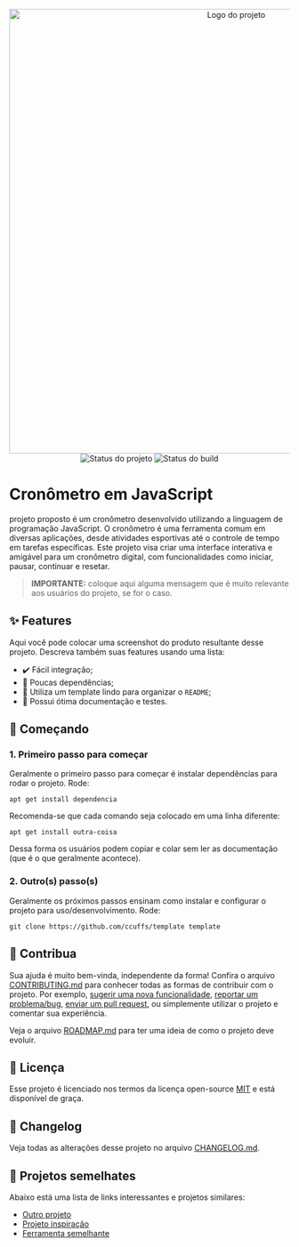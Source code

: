 <p align="center">
    <img width="800" src=".github/logo.png" title="Logo do projeto"><br />
    <img src="https://img.shields.io/maintenance/yes/2022?style=for-the-badge" title="Status do projeto">
    <img src="https://img.shields.io/github/workflow/status/ccuffs/template/ci.uffs.cc?label=Build&logo=github&logoColor=white&style=for-the-badge" title="Status do build">
</p>

# Cronômetro em JavaScript

projeto proposto é um cronômetro desenvolvido utilizando a linguagem de programação JavaScript. O cronômetro é uma ferramenta comum em diversas aplicações, desde atividades esportivas até o controle de tempo em tarefas específicas. Este projeto visa criar uma interface interativa e amigável para um cronômetro digital, com funcionalidades como iniciar, pausar, continuar e resetar.

> **IMPORTANTE:** coloque aqui alguma mensagem que é muito relevante aos usuários do projeto, se for o caso.

## ✨ Features

Aqui você pode colocar uma screenshot do produto resultante desse projeto. Descreva também suas features usando uma lista:

* ✔️ Fácil integração;
* 🥢 Poucas dependências;
* 🎨 Utiliza um template lindo para organizar o `README`;
* 🖖 Possui ótima documentação e testes.

## 🚀 Começando

### 1. Primeiro passo para começar

Geralmente o primeiro passo para começar é instalar dependências para rodar o projeto. Rode:

```
apt get install dependencia
```

Recomenda-se que cada comando seja colocado em uma linha diferente:

```
apt get install outra-coisa
```

Dessa forma os usuários podem copiar e colar sem ler as documentação (que é o que geralmente acontece).

### 2. Outro(s) passo(s)

Geralmente os próximos passos ensinam como instalar e configurar o projeto para uso/desenvolvimento. Rode:

```
git clone https://github.com/ccuffs/template template
```

## 🤝 Contribua

Sua ajuda é muito bem-vinda, independente da forma! Confira o arquivo [CONTRIBUTING.md](CONTRIBUTING.md) para conhecer todas as formas de contribuir com o projeto. Por exemplo, [sugerir uma nova funcionalidade](https://github.com/ccuffs/template/issues/new?assignees=&labels=&template=feature_request.md&title=), [reportar um problema/bug](https://github.com/ccuffs/template/issues/new?assignees=&labels=bug&template=bug_report.md&title=), [enviar um pull request](https://github.com/ccuffs/hacktoberfest/blob/master/docs/tutorial-pull-request.md), ou simplemente utilizar o projeto e comentar sua experiência.

Veja o arquivo [ROADMAP.md](ROADMAP.md) para ter uma ideia de como o projeto deve evoluir.


## 🎫 Licença

Esse projeto é licenciado nos termos da licença open-source [MIT](https://choosealicense.com/licenses/mit) e está disponível de graça.

## 🧬 Changelog

Veja todas as alterações desse projeto no arquivo [CHANGELOG.md](CHANGELOG.md).

## 🧪 Projetos semelhates

Abaixo está uma lista de links interessantes e projetos similares:

* [Outro projeto](https://github.com/projeto)
* [Projeto inspiração](https://github.com/projeto)
* [Ferramenta semelhante](https://github.com/projeto)
